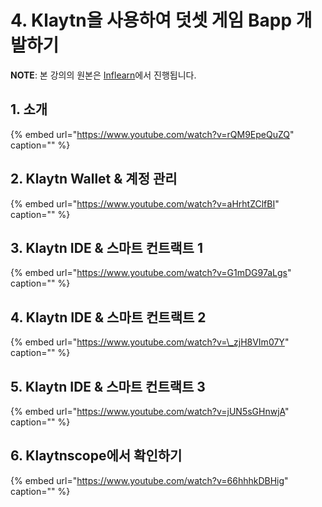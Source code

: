# 4. Klaytn을 사용하여 덧셋 게임 Bapp 개발하기

**NOTE**: 본 강의의 원본은 [Inflearn](https://www.inflearn.com/course/%ED%81%B4%EB%A0%88%EC%9D%B4%ED%8A%BC)에서 진행됩니다.

## 1. 소개

{% embed url="https://www.youtube.com/watch?v=rQM9EpeQuZQ" caption="" %}

## 2. Klaytn Wallet & 계정 관리

{% embed url="https://www.youtube.com/watch?v=aHrhtZClfBI" caption="" %}

## 3. Klaytn IDE & 스마트 컨트랙트 1

{% embed url="https://www.youtube.com/watch?v=G1mDG97aLgs" caption="" %}

## 4. Klaytn IDE & 스마트 컨트랙트 2

{% embed url="https://www.youtube.com/watch?v=\_zjH8VIm07Y" caption="" %}

## 5. Klaytn IDE & 스마트 컨트랙트 3

{% embed url="https://www.youtube.com/watch?v=jUN5sGHnwjA" caption="" %}

## 6. Klaytnscope에서 확인하기

{% embed url="https://www.youtube.com/watch?v=66hhhkDBHig" caption="" %}